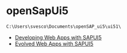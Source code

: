 # openSapUi5

```C:\Users\svesco\Documents\openSAP_ui5\ui51\```

- [Developing Web Apps with SAPUI5](https://open.sap.com/courses/ui51)
- [Evolved Web Apps with SAPUI5](https://open.sap.com/courses/ui52)

